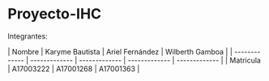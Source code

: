 # Proyecto-IHC


Integrantes:

| Nombre | Karyme Bautista | Ariel Fernández | Wilberth Gamboa |
| ------------- | ------------- | ------------- |  ------------- | ------------- |
| Matricula  | A17003222  |  A17001268 | A17001363 |
